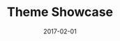 ---
title: Theme Showcase
linktitle: Theme Showcase
description: Hugo has an ever-growing selection of community-developed themes for you to use in your Hugo site completely free. The Theme Showcase is a separate, Hugo-driven website.
sitelink: "http://themes.gohugo.io/"
date: 2017-02-01
publishdate: 2017-02-01
lastmod: 2017-02-01
categories: [themes]
tags: [themes, showcase]
menu:
  docs:
    parent: "themes"
    weight: 40
weight: 40	#rem
draft: false
aliases: []
toc: false
---